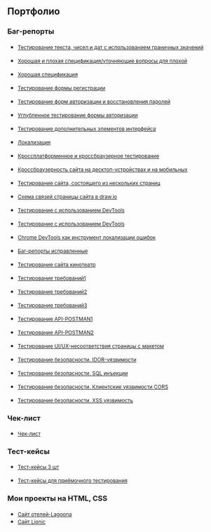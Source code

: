 ## Портфолио

### Баг-репорты 

 * <small>[Тестирование текста, чисел и дат с использованием граничных значений](https://docs.google.com/spreadsheets/d/1I0UDpMu-tHdN6UUFLuqor4pvtDtaZ9iGQg9If8ZXtGM/edit?usp=sharing)</small>

 * <small>[Хорошая и плохая спецификация/уточняющие вопросы для плохой](https://docs.google.com/spreadsheets/d/1d9Q_ZzLEXXfPQTFwtH1pK8JgiR1OQ1Pcz1Us7ig-IcM/edit?usp=sharing)</small>

 * <small>[Хорошая спецификация](https://docs.google.com/spreadsheets/d/1mX672YbXp599SSs46fdAcw21xveZ3d0MXIvpYc_yOlQ/edit?usp=sharing)</small>

* <small>[Тестирование формы регистрации](https://docs.google.com/spreadsheets/d/13eW8-p-YiUbDLwXvH5jUBxtOPPmT9xXCC3to7QVbJ7c/edit?usp=sharing)</small>

* <small>[Тестирование форм авторизации и восстановления паролей](https://docs.google.com/spreadsheets/d/13oWzla4fTCnhZRsM6M0lpN2g8WPkAQzMW6WRUk-9bQ4/edit?usp=sharing)</small>

* <small>[Углубленное тестирование формы авторизации](https://docs.google.com/spreadsheets/d/1hYA23S8irfucMLbH2uGuKMgY0fGEBRjvTlZD0kNUTfE/edit?usp=sharing)</small>

* <small>[Тестирование дополнительных элементов интерфейса](https://docs.google.com/spreadsheets/d/1AoSVCWC8xpAb_kRbmtSuBaklyZovaXwcaegB30qgxCk/edit?usp=sharing)</small>

* <small>[Локализация](https://docs.google.com/spreadsheets/d/1xkaEGBLxlsUhNiTiHwFNG6UjKPFR4jdW08b9hfQSQBI/edit?usp=sharing)</small>

* <small>[Кроссплатформенное и кроссбраузерное тестирование](https://docs.google.com/spreadsheets/d/165kJ-0AeCYwsBXMjcEt8zroAjO1xdceI9kVHnxnk5Eo/edit?usp=sharing)</small>

* <small>[Кроссбраузерность сайта на десктоп-устройствах и на мобильных](https://docs.google.com/spreadsheets/d/1JEJlMUjqDfofH8B3Z0eWFKPU_ARy_ZDeSQAnAlHa-Ds/edit?usp=sharing)</small>

* <small>[Тестирование сайта, состоящего из нескольких страниц](https://docs.google.com/spreadsheets/d/162-pflZYw3x67QiH1bzlB-NpKe3IlPFqA0vDI35h-gI/edit?usp=sharing)</small>

* <small>[Схема связей страницы сайта в draw.io](https://docs.google.com/spreadsheets/d/1PujcbAfQlFmOMWaZGdgZYaZcuOpX2W2x5px-ftxqqHw/edit?usp=sharing)</small>

* <small>[Тестирование с использованием DevTools](https://docs.google.com/spreadsheets/d/1FOQB8YHz_66MlPP5MuIIAnWU8ctNdfig1h3EjtSwZYY/edit?usp=sharing)</small>

* <small>[Тестирование с использованием DevTools](https://docs.google.com/spreadsheets/d/12Ty9c8A58YUDDmCjpWexDMGgHBZ0VwaMzrVj7Q3RsrM/edit?usp=sharing)</small>

* <small>[Chrome DevTools как инструмент локализации ошибок](https://docs.google.com/spreadsheets/d/1CnfhQ44xCuF4UnnqY3bEl2ufhjNFmEEe9AE4IoVmt-E/edit?usp=sharing)</small>

* <small>[Баг-репорты исправленные](https://docs.google.com/spreadsheets/d/1_RNovjnucnvH5PeL9g5xhz7frYKJzW4InrrfM1P8LsE/edit?usp=sharing)</small>

* <small>[Тестирование сайта кинотеатр](https://docs.google.com/spreadsheets/d/1Ylziyw1MH4HcX3MgbUxTUbGxbs8-lM7RSlzY2ksS6eE/edit?usp=sharing)</small>

* <small>[Тестирование требований1](https://docs.google.com/document/d/13HMPts-SjR_aAfhiQ2WwGDD0YdyNXyBrY86_diMuHck/edit?usp=sharing)</small>

* <small>[Тестирование требований2](https://docs.google.com/document/d/1v-Vden0HvpxLaUF1VVOxRnBaiWurGD_ejcL8jfeUd7s/edit?usp=sharing)</small>

* <small>[Тестирование требований3](https://docs.google.com/document/d/1oOy3TVxTPknkXBvLVARFq_Zohgw8zyUqJCZj-mcUzkI/edit?usp=sharing)</small>

* <small>[Тестирование API-POSTMAN1](https://docs.google.com/spreadsheets/d/1qwgmN3em4rrUhFSHfMMQyJAtSe7R6Pdg_QHwyCiV9TQ/edit?usp=sharing)</small>

* <small>[Тестирование API-POSTMAN2](https://docs.google.com/spreadsheets/d/1rWeARciz-yCrYAmgBcr5OunKyZvX5Cm-NUpqPadapG0/edit?usp=sharing)</small>

* <small>[Тестирование UI/UX-несоответствия страницы с макетом](https://docs.google.com/spreadsheets/d/1QwnDtVDhpqi6bL3g8Ujr846Ycfx5_s1Auw9-oA5CBao/edit?usp=sharing)</small>

* <small>[Тестирование безопасности. IDOR-уязвимости](https://docs.google.com/spreadsheets/d/1iYDm_6ObLuZrdYtc7Ruuc6WUgBxONox8ioMfk-GQfsY/edit?usp=sharing)</small>

* <small>[Тестирование безопасности. SQL инъекции](https://docs.google.com/spreadsheets/d/1lYAK3uLWRAXRspKvHkVEay90kiqpmsMrdTSVrMqmzmY/edit?usp=sharing)</small>

* <small>[Тестирование безопасности. Клиентские уязвимости CORS](https://docs.google.com/spreadsheets/d/1xdGy_QxXB0la0t70hMCiZB2Gz3LWAVN7YykusnGJU5k/edit?usp=sharing)</small>

* <small>[Тестирование безопасности. XSS уязвимость](https://docs.google.com/spreadsheets/d/1PppDAovQFwmcnpo6o5XceFTc_I2q3tT7iiR_uJ6Mr3A/edit?usp=sharing)</small>

### Чек-лист 
* <small>[Чек-лист](https://docs.google.com/spreadsheets/d/1AZ7DMv0oswibkCRNgzLh1vxSxVQn2GsLB9vKNxViY00/edit?usp=sharing)</small>

### Тест-кейсы
* <small>[Тест-кейсы 3 шт](https://docs.google.com/spreadsheets/d/1XUnzdxWHxmArrjx5IZeYqekULGqgjQbk0KzrhBYgeWo/edit?usp=sharing)</small>

* <small>[Тест-кейсы для приёмочного тестирования](https://docs.google.com/spreadsheets/d/1-uWbHAmtDqjDR5QCSWLSTp4aovhIf5L6gAwnQM5mdsU/edit?usp=sharing)</small>

### Мои проекты на HTML, CSS  
* <small>[Сайт отелей-Lagoona](https://github.com/Dilyara5/Lagoona)</small>
* <small>[Сайт Lionic](https://github.com/Dilyara5/lionic-start)</small>
